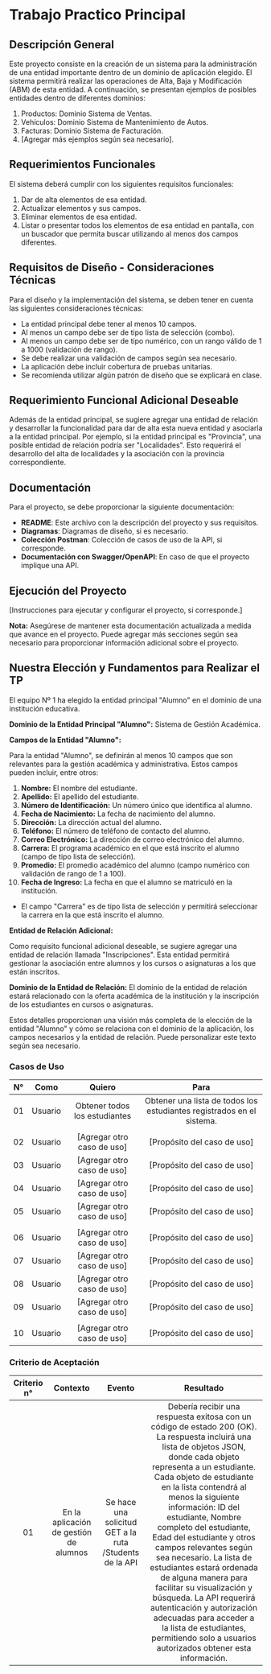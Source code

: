 # Trabajo Practico Principal

## Descripción General

Este proyecto consiste en la creación de un sistema para la administración de una entidad importante dentro de un dominio de aplicación elegido. El sistema permitirá realizar las operaciones de Alta, Baja y Modificación (ABM) de esta entidad. A continuación, se presentan ejemplos de posibles entidades dentro de diferentes dominios:

1) Productos: Dominio Sistema de Ventas.
2) Vehículos: Dominio Sistema de Mantenimiento de Autos.
3) Facturas: Dominio Sistema de Facturación.
4) [Agregar más ejemplos según sea necesario].

## Requerimientos Funcionales

El sistema deberá cumplir con los siguientes requisitos funcionales:

1. Dar de alta elementos de esa entidad.
2. Actualizar elementos y sus campos.
3. Eliminar elementos de esa entidad.
4. Listar o presentar todos los elementos de esa entidad en pantalla, con un buscador que permita buscar utilizando al menos dos campos diferentes.

## Requisitos de Diseño - Consideraciones Técnicas

Para el diseño y la implementación del sistema, se deben tener en cuenta las siguientes consideraciones técnicas:

- La entidad principal debe tener al menos 10 campos.
- Al menos un campo debe ser de tipo lista de selección (combo).
- Al menos un campo debe ser de tipo numérico, con un rango válido de 1 a 1000 (validación de rango).
- Se debe realizar una validación de campos según sea necesario.
- La aplicación debe incluir cobertura de pruebas unitarias.
- Se recomienda utilizar algún patrón de diseño que se explicará en clase.

## Requerimiento Funcional Adicional Deseable

Además de la entidad principal, se sugiere agregar una entidad de relación y desarrollar la funcionalidad para dar de alta esta nueva entidad y asociarla a la entidad principal. Por ejemplo, si la entidad principal es "Provincia", una posible entidad de relación podría ser "Localidades". Esto requerirá el desarrollo del alta de localidades y la asociación con la provincia correspondiente.

## Documentación

Para el proyecto, se debe proporcionar la siguiente documentación:

- **README**: Este archivo con la descripción del proyecto y sus requisitos.
- **Diagramas**: Diagramas de diseño, si es necesario.
- **Colección Postman**: Colección de casos de uso de la API, si corresponde.
- **Documentación con Swagger/OpenAPI**: En caso de que el proyecto implique una API.

## Ejecución del Proyecto

[Instrucciones para ejecutar y configurar el proyecto, si corresponde.]

**Nota:** Asegúrese de mantener esta documentación actualizada a medida que avance en el proyecto. Puede agregar más secciones según sea necesario para proporcionar información adicional sobre el proyecto.

## Nuestra Elección y Fundamentos para Realizar el TP

El equipo Nº 1 ha elegido la entidad principal "Alumno" en el dominio de una institución educativa.

**Dominio de la Entidad Principal "Alumno":** Sistema de Gestión Académica.

**Campos de la Entidad "Alumno":**

Para la entidad "Alumno", se definirán al menos 10 campos que son relevantes para la gestión académica y administrativa. Estos campos pueden incluir, entre otros:

1. **Nombre:** El nombre del estudiante.
2. **Apellido:** El apellido del estudiante.
3. **Número de Identificación:** Un número único que identifica al alumno.
4. **Fecha de Nacimiento:** La fecha de nacimiento del alumno.
5. **Dirección:** La dirección actual del alumno.
6. **Teléfono:** El número de teléfono de contacto del alumno.
7. **Correo Electrónico:** La dirección de correo electrónico del alumno.
8. **Carrera:** El programa académico en el que está inscrito el alumno (campo de tipo lista de selección).
9. **Promedio:** El promedio académico del alumno (campo numérico con validación de rango de 1 a 100).
10. **Fecha de Ingreso:** La fecha en que el alumno se matriculó en la institución.

   - El campo "Carrera" es de tipo lista de selección y permitirá seleccionar la carrera en la que está inscrito el alumno.

**Entidad de Relación Adicional:**

Como requisito funcional adicional deseable, se sugiere agregar una entidad de relación llamada "Inscripciones". Esta entidad permitirá gestionar la asociación entre alumnos y los cursos o asignaturas a los que están inscritos.

**Dominio de la Entidad de Relación:** El dominio de la entidad de relación estará relacionado con la oferta académica de la institución y la inscripción de los estudiantes en cursos o asignaturas.

Estos detalles proporcionan una visión más completa de la elección de la entidad "Alumno" y cómo se relaciona con el dominio de la aplicación, los campos necesarios y la entidad de relación. Puede personalizar este texto según sea necesario.


### Casos de Uso
    
| N°  | Como    | Quiero                   | Para                           |
|:---:|:-------:|:-------------------------:|:-----------------------------:|
| 01 | Usuario | Obtener todos los estudiantes | Obtener una lista de todos los estudiantes registrados en el sistema. |
|  | |  |  |
| 02 | Usuario | [Agregar otro caso de uso] | [Propósito del caso de uso] |
| 03 | Usuario | [Agregar otro caso de uso] | [Propósito del caso de uso] |
| 04 | Usuario | [Agregar otro caso de uso] | [Propósito del caso de uso] |
| 05 | Usuario | [Agregar otro caso de uso] | [Propósito del caso de uso] |
|  | |  |  |
| 06 | Usuario | [Agregar otro caso de uso] | [Propósito del caso de uso] |
| 07 | Usuario | [Agregar otro caso de uso] | [Propósito del caso de uso] |
| 08 | Usuario | [Agregar otro caso de uso] | [Propósito del caso de uso] |
| 09 | Usuario | [Agregar otro caso de uso] | [Propósito del caso de uso] |
|  | |  |  |
| 10 | Usuario | [Agregar otro caso de uso] | [Propósito del caso de uso] |

### Criterio de Aceptación

| Criterio n° | Contexto | Evento | Resultado |
|:-----------:|:-----------:|:--------:|:-----------:|
| 01 | En la aplicación de gestión de alumnos | Se hace una solicitud GET a la ruta /Students de la API | Debería recibir una respuesta exitosa con un código de estado 200 (OK). La respuesta incluirá una lista de objetos JSON, donde cada objeto representa a un estudiante. Cada objeto de estudiante en la lista contendrá al menos la siguiente información: ID del estudiante, Nombre completo del estudiante, Edad del estudiante y otros campos relevantes según sea necesario. La lista de estudiantes estará ordenada de alguna manera para facilitar su visualización y búsqueda. La API requerirá autenticación y autorización adecuadas para acceder a la lista de estudiantes, permitiendo solo a usuarios autorizados obtener esta información.|

